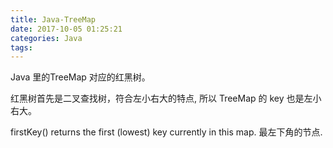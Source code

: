 ```yaml
---
title: Java-TreeMap
date: 2017-10-05 01:25:21
categories: Java
tags:
---
```


Java 里的TreeMap 对应的红黑树。

红黑树首先是二叉查找树，符合左小右大的特点, 所以 TreeMap 的 key 也是左小右大。

firstKey() returns the first (lowest) key currently in this map. 最左下角的节点.


